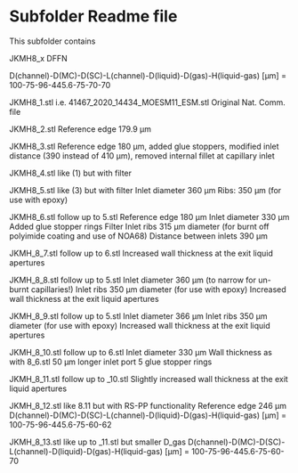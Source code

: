 # Subfolder Readme file
This subfolder contains


JKMH8_x DFFN

D(channel)-D(MC)-D(SC)-L(channel)-D(liquid)-D(gas)-H(liquid-gas) [µm]
= 100-75-96-445.6-75-70-70

JKMH8_1.stl
i.e. 41467_2020_14434_MOESM11_ESM.stl 
Original Nat. Comm. file

JKMH8_2.stl 
Reference edge 179.9 µm

JKMH8_3.stl 
Reference edge 180 µm, added glue stoppers, modified inlet distance 
(390 instead of 410 µm), removed internal fillet at capillary inlet

JKMH8_4.stl 
like (1) but with filter

JKMH8_5.stl 
like (3) but with filter
Inlet diameter 360 µm
Ribs: 350 µm (for use with epoxy)

JKMH8_6.stl
follow up to 5.stl 
Reference edge 180 µm
Inlet diameter 330 µm
Added glue stopper rings
Filter
Inlet ribs 315 µm diameter (for burnt off polyimide coating and use of NOA68)
Distance between inlets 390 µm

JKMH_8_7.stl
follow up to 6.stl
Increased wall thickness at the exit liquid apertures

JKMH_8_8.stl
follow up to 5.stl
Inlet diameter 360 µm (to narrow for un-burnt capillaries!)
Inlet ribs 350 µm diameter (for use with epoxy)
Increased wall thickness at the exit liquid apertures

JKMH_8_9.stl
follow up to 5.stl
Inlet diameter 366 µm
Inlet ribs 350 µm diameter (for use with epoxy)
Increased wall thickness at the exit liquid apertures

JKMH_8_10.stl
follow up to 6.stl
Inlet diameter 330 µm
Wall thickness as with 8_6.stl
50 µm longer inlet port
5 glue stopper rings

JKMH_8_11.stl
follow up to _10.stl
Slightly increased wall thickness 
at the exit liquid apertures

JKMH_8_12.stl
like 8.11 but with RS-PP functionality
Reference edge 246 µm
D(channel)-D(MC)-D(SC)-L(channel)-D(liquid)-D(gas)-H(liquid-gas) [µm]
= 100-75-96-445.6-75-60-62


JKMH_8_13.stl
like up to _11.stl
but smaller D_gas
D(channel)-D(MC)-D(SC)-L(channel)-D(liquid)-D(gas)-H(liquid-gas) [µm]
= 100-75-96-445.6-75-60-70




